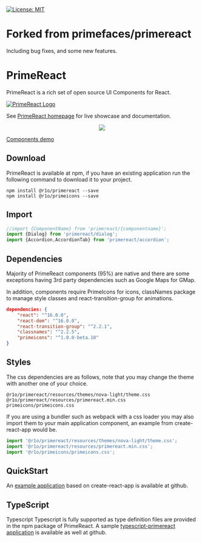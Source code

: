 [![License: MIT](https://img.shields.io/badge/License-MIT-yellow.svg)](https://opensource.org/licenses/MIT)

# Forked from primefaces/primereact
Including bug fixes, and some new features.

# PrimeReact

PrimeReact is a rich set of open source UI Components for React.

[![PrimeReact Logo](https://www.primefaces.org/wp-content/uploads/2017/09/primereact-transparent-250.png "PrimeReact")](https://www.primefaces.org/primereact)

See [PrimeReact homepage](https://www.primefaces.org/primereact) for live showcase and documentation.


<p align="center">
  <a href="https://bitsrc.io/primefaces/primereact"><img src="https://i.imagesup.co/images2/0__05c8234cb5e0df.jpg"></a>
</p>

[Components demo](https://bitsrc.io/primefaces/primereact)

## Download

PrimeReact is available at npm, if you have an existing application run the following command to download it to your project.

```
npm install @r1o/primereact --save
npm install @r1o/primeicons --save
```

## Import

```javascript
//import {ComponentName} from 'primereact/{componentname}';
import {Dialog} from 'primereact/dialog';
import {Accordion,AccordionTab} from 'primereact/accordion';
```

## Dependencies

Majority of PrimeReact components (95%) are native and there are some exceptions having 3rd party dependencies such as Google Maps for GMap.

In addition, components require PrimeIcons for icons, classNames package to manage style classes and react-transition-group for animations.

```json
dependencies: {
    "react": "^16.0.0",
    "react-dom": "^16.0.0",
    "react-transition-group": "^2.2.1",
    "classnames": "^2.2.5",
    "primeicons": "^1.0.0-beta.10"
}
```

## Styles
The css dependencies are as follows, note that you may change the theme with another one of your choice.

```
@r1o/primereact/resources/themes/nova-light/theme.css
@r1o/primereact/resources/primereact.min.css
primeicons/primeicons.css
```

If you are using a bundler such as webpack with a css loader you may also import them to your main application component, an example from create-react-app would be.

```javascript
import '@r1o/primereact/resources/themes/nova-light/theme.css';
import '@r1o/primereact/resources/primereact.min.css';
import '@r1o/primeicons/primeicons.css';
```

## QuickStart

An [example application](https://github.com/primefaces/primereact-quickstart) based on create-react-app is available at github.

## TypeScript

Typescript
Typescript is fully supported as type definition files are provided in the npm package of PrimeReact. A sample [typescript-primereact application](https://github.com/primefaces/primereact-typescript-quickstart) is available as well at github.
